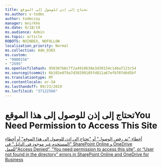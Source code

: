 ```yaml
---
title: تحتاج إلى إذن للوصول إلى الموقع
ms.author: v-todmc
author: todmccoy
manager: mnirkhe
ms.date: 9/18/19
ms.audience: Admin
ms.topic: article
ROBOTS: NOINDEX, NOFOLLOW
localization_priority: Normal
ms.collection: Adm_O365
ms.custom:
- "9000156"
- "2595"
ms.openlocfilehash: 950387b8c7f2a4910b38e3d30154c146af123c54
ms.sourcegitcommit: 6b102e079a7d30298105fd811a67efb707d6d5bf
ms.translationtype: MT
ms.contentlocale: ar-SA
ms.lasthandoff: 09/23/2019
ms.locfileid: "37122566"
---
```

# <a name="you-need-permission-to-access-this-site"></a><span data-ttu-id="2d441-102">تحتاج إلى إذن للوصول إلى هذا الموقع</span><span class="sxs-lookup"><span data-stu-id="2d441-102">You Need Permission to Access This Site</span></span>

[<span data-ttu-id="2d441-103">أخطاء "تم رفض الوصول" أو "تحتاج إلى إذن للوصول إلى هذا الموقع" أو أخطاء "المستخدم غير موجود في الدليل" في SharePoint Online و OneDrive للعمل</span><span class="sxs-lookup"><span data-stu-id="2d441-103">“Access Denied”, “You need permission to access this site”, or “User not found in the directory” errors in SharePoint Online and OneDrive for Business</span></span>](https://docs.microsoft.com/sharepoint/support/administration/access-denied-or-need-permission-error-sharepoint-online-or-onedrive-for-business)
